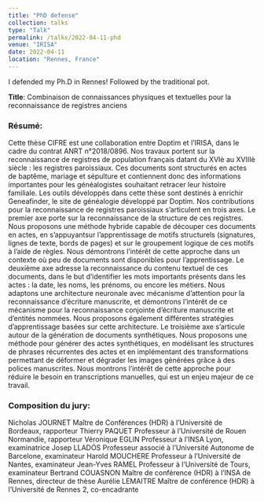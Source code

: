 ```yaml
---
title: "PhD defense"
collection: talks
type: "Talk"
permalink: /talks/2022-04-11-phd
venue: "IRISA"
date: 2022-04-11
location: "Rennes, France"
---
```


I defended my Ph.D in Rennes! Followed by the traditional pot.

**Title**: Combinaison de connaissances physiques et textuelles pour la reconnaissance de registres anciens

### Résumé: 

Cette thèse CIFRE est une collaboration entre Doptim et l’IRISA, dans le cadre du contrat ANRT n°2018/0896. Nos travaux portent sur la reconnaissance de registres de population français datant du XVIè au XVIIIè siècle : les registres paroissiaux. Ces documents sont structurés en actes de baptême, mariage et sépulture et contiennent donc des informations importantes pour les généalogistes souhaitant retracer leur histoire familiale. Les outils développés dans cette thèse sont destinés à enrichir Geneafinder, le site de généalogie développé par Doptim. Nos contributions pour la reconnaissance de registres paroissiaux s’articulent en trois axes. 
Le premier axe porte sur la reconnaissance de la structure de ces registres. Nous proposons une méthode hybride capable de découper ces documents en actes, en s’appuyantsur l’apprentissage de motifs structurels (signatures, lignes de texte, bords de pages) et sur le groupement logique de ces motifs à l’aide de règles. Nous démontrons l’intérêt de cette approche dans un contexte où peu de documents sont disponibles pour l’apprentissage.
Le deuxième axe adresse la reconnaissance du contenu textuel de ces documents, dans le but d’identifier les mots importants présents dans les actes : la date, les noms, les prénoms, ou encore les métiers. Nous adaptons une architecture neuronale avec mécanisme d’attention pour la reconnaissance d’écriture manuscrite, et démontrons l’intérêt de ce mécanisme pour la reconnaissance conjointe d’écriture manuscrite et d’entités nommées. Nous proposons également différentes stratégies d’apprentissage basées sur cette architecture. 
Le troisième axe s’articule autour de la génération de documents synthétiques. Nous proposons une méthode pour générer des actes synthétiques, en modélisant les structures de phrases récurrentes des actes et en implémentant des transformations permettant de déformer et dégrader les images générées grâce à des polices manuscrites. Nous montrons l’intérêt de cette approche pour réduire le besoin en transcriptions manuelles, qui est un enjeu majeur de ce travail.

### Composition du jury: 

Nicholas JOURNET Maître de Conférences (HDR) à l’Université de Bordeaux, rapporteur
Thierry PAQUET Professeur à l’Université de Rouen Normandie, rapporteur
Véronique EGLIN Professeur à l’INSA Lyon, examinatrice
Josep LLADÓS Professeur associé à l’Université Autonome de Barcelone, examinateur
Harold MOUCHERE Professeur à l’Université de Nantes, examinateur
Jean-Yves RAMEL Professeur à l’Université de Tours, examinateur
Bertrand COUASNON Maître de conférence (HDR) à l’INSA de Rennes, directeur de thèse
Aurélie LEMAITRE Maître de conférence (HDR) à l’Université de Rennes 2, co-encadrante
